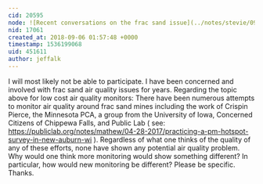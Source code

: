 ```yaml
---
cid: 20595
node: ![Recent conversations on the frac sand issue](../notes/stevie/09-04-2018/recent-conversations-on-the-frac-sand-issue)
nid: 17061
created_at: 2018-09-06 01:57:48 +0000
timestamp: 1536199068
uid: 451611
author: jeffalk
---
```


I will most likely not be able to participate. I have been concerned and involved with frac sand air quality issues for years. Regarding the topic above for low cost air quality monitors: There have been numerous attempts to monitor air quality around frac sand mines including the work of Crispin Pierce, the Minnesota PCA, a group from the University of Iowa, Concerned Citizens of Chippewa Falls, and Public Lab ( see: https://publiclab.org/notes/mathew/04-28-2017/practicing-a-pm-hotspot-survey-in-new-auburn-wi ). Regardless of what one thinks of the quality of any of these efforts, none  have shown any potential air quality problem. Why would one think more monitoring would show something different?  In particular, how would new monitoring be different? Please be specific. Thanks.